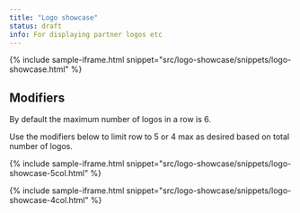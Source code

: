 ```yaml
---
title: "Logo showcase"
status: draft
info: For displaying partner logos etc
---
```


{% include sample-iframe.html snippet="src/logo-showcase/snippets/logo-showcase.html" %}



## Modifiers

By default the maximum number of logos in a row is 6.

Use the modifiers below to limit row to 5 or 4 max as desired based on total number of logos.

{% include sample-iframe.html snippet="src/logo-showcase/snippets/logo-showcase-5col.html" %}

{% include sample-iframe.html snippet="src/logo-showcase/snippets/logo-showcase-4col.html" %}
